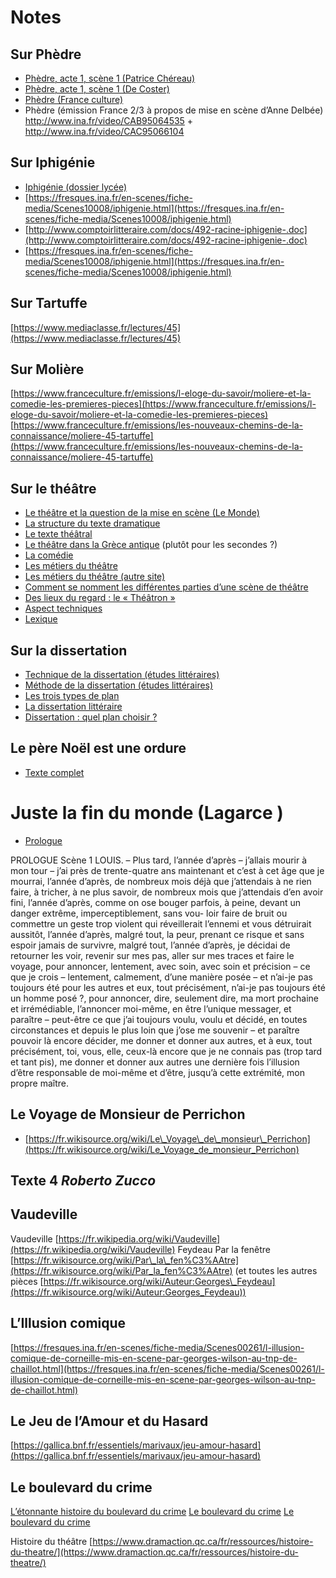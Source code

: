 # Notes
## Sur Phèdre
- [Phèdre, acte 1, scène 1 (Patrice Chéreau)](https://youtu.be/R3zsziQ3t-g)
- [Phèdre, acte 1, scène 1 (De Coster)](https://youtu.be/WU0yb945Gvc)
- [Phèdre (France culture)](https://youtu.be/oE%5C_aMcLvSdA)
- Phèdre (émission France 2/3 à propos de mise en scène d’Anne Delbée) http://www.ina.fr/video/CAB95064535 + http://www.ina.fr/video/CAC95066104

## Sur Iphigénie
- [Iphigénie (dossier lycée)](http://excerpts.numilog.com/books/9782806222947.pdf)
- [https://fresques.ina.fr/en-scenes/fiche-media/Scenes10008/iphigenie.html](https://fresques.ina.fr/en-scenes/fiche-media/Scenes10008/iphigenie.html)
- [http://www.comptoirlitteraire.com/docs/492-racine-iphigenie-.doc](http://www.comptoirlitteraire.com/docs/492-racine-iphigenie-.doc)
- [https://fresques.ina.fr/en-scenes/fiche-media/Scenes10008/iphigenie.html](https://fresques.ina.fr/en-scenes/fiche-media/Scenes10008/iphigenie.html)

## Sur Tartuffe
[https://www.mediaclasse.fr/lectures/45](https://www.mediaclasse.fr/lectures/45)

## Sur Molière
[https://www.franceculture.fr/emissions/l-eloge-du-savoir/moliere-et-la-comedie-les-premieres-pieces](https://www.franceculture.fr/emissions/l-eloge-du-savoir/moliere-et-la-comedie-les-premieres-pieces)
[https://www.franceculture.fr/emissions/les-nouveaux-chemins-de-la-connaissance/moliere-45-tartuffe](https://www.franceculture.fr/emissions/les-nouveaux-chemins-de-la-connaissance/moliere-45-tartuffe)

## Sur le théâtre
- [Le théâtre et la question de la mise en scène (Le Monde)](https://www.lemonde.fr/revision-du-bac/annales-bac/francais-premiere/le-theatre-et-la-question-de-la-mise-en-scene_1-fra-05.html)
- [La structure du texte dramatique](http://www.maxicours.com/se/fiche/2/7/13427.html)
- [Le texte théâtral](http://analyses-litteraires.com/analyses/viewtopic.php?f=317&t=2159&start=0&st=0&sk=t&sd=a&sid=4c684eacea3f375e8be0503fe57ebf7b&view=print)
- [Le théâtre dans la Grèce antique](http://coursdemmemerlin.tumblr.com/post/180176718115/un-cours-sur-le-th%C3%A9%C3%A2tre-antique-%C3%A0-regarder-pour) (plutôt pour les secondes ?)
- [La comédie](http://www.cosmovisions.com/textComedie.htm)
- [Les métiers du théâtre](http://theatrecinemachoisy.fr/wp-content/uploads/2017/09/MetiersTheatre.pdf)
- [Les métiers du théâtre (autre site)](http://artsalive.ca/fr/thf/faire/metiers.asp)
- [Comment se nomment les différentes parties d’une scène de théâtre](http://lettres.ac-aix-marseille.fr/college/tice/planscene.doc)
- [Des lieux du regard : le « Théâtron »](http://pedagogie.ac-limoges.fr/lhlp/IMG/ppt/Des_lieux_de_theatre_Diaporama.ppt)
- [Aspect techniques](http://www.theatrons.com/aspects-techniques.php)
- [Lexique](https://www.theatre-odeon.eu/fr/memoire-du-theatre/lexique)

## Sur la dissertation
- [Technique de la dissertation (études littéraires)](https://www.etudes-litteraires.com/bac-francais/technique-dissertation.php)
- [Méthode de la dissertation (études littéraires)](https://www.etudes-litteraires.com/dissertation-types-de-plan.php)
- [Les trois types de plan](https://www.sz.europa-uni.de/de/lektorate/franzoesisch/materialien/wissenschaftskommunikation/Lekt-F-WiKo-fiche-outil-LES_TROIS_TYPES_DE_PLAN_v2.pdf)
- [La dissertation littéraire](http://www.adomcours.com/dissertation-litteraire-batir-plan-detaille/)
- [Dissertation : quel plan choisir ?](https://commentairecompose.fr/dissertation/plan-dissertation/)

## Le père Noël est une ordure
- [Texte complet](https://www.atatheatre.com/Saynetes/complet/LePereNoelEstUneOrdure.pdf)

# Juste la fin du monde (Lagarce )
- [Prologue](https://www.theatre-contemporain.net/images/upload/pdf/8334110709.pdf)

PROLOGUE
Scène 1
LOUIS. – Plus tard, l’année d’après
– j’allais mourir à mon tour –
j’ai près de trente-quatre ans maintenant et c’est à cet âge que je mourrai,
l’année d’après,
de nombreux mois déjà que j’attendais à ne rien faire, à tricher, à ne plus savoir,
de nombreux mois que j’attendais d’en avoir fini, l’année d’après,
comme on ose bouger parfois,
à peine,
devant un danger extrême, imperceptiblement, sans vou- loir faire de bruit ou commettre un geste trop violent qui réveillerait l’ennemi et vous détruirait aussitôt,
l’année d’après,
malgré tout,
la peur,
prenant ce risque et sans espoir jamais de survivre, malgré tout,
l’année d’après,
je décidai de retourner les voir, revenir sur mes pas, aller sur mes traces et faire le voyage,
pour annoncer, lentement, avec soin, avec soin et précision
– ce que je crois –
lentement, calmement, d’une manière posée
– et n’ai-je pas toujours été pour les autres et eux, tout précisément, n’ai-je pas toujours été un homme posé ?, pour annoncer,
dire,
seulement dire,
ma mort prochaine et irrémédiable,
l’annoncer moi-même, en être l’unique messager,
et paraître
– peut-être ce que j’ai toujours voulu, voulu et décidé, en toutes circonstances et depuis le plus loin que j’ose me souvenir –
et paraître pouvoir là encore décider,
me donner et donner aux autres, et à eux, tout précisément, toi, vous, elle, ceux-là encore que je ne connais pas (trop tard et tant pis),
me donner et donner aux autres une dernière fois l’illusion d’être responsable de moi-même et d’être, jusqu’à cette extrémité, mon propre maître.

## Le Voyage de Monsieur de Perrichon
- [https://fr.wikisource.org/wiki/Le\_Voyage\_de\_monsieur\_Perrichon](https://fr.wikisource.org/wiki/Le_Voyage_de_monsieur_Perrichon)

## Texte 4 *Roberto Zucco*

## Vaudeville
Vaudeville [https://fr.wikipedia.org/wiki/Vaudeville](https://fr.wikipedia.org/wiki/Vaudeville)
Feydeau
Par la fenêtre [https://fr.wikisource.org/wiki/Par\_la\_fen%C3%AAtre](https://fr.wikisource.org/wiki/Par_la_fen%C3%AAtre) (et toutes les autres pièces [https://fr.wikisource.org/wiki/Auteur:Georges\_Feydeau](https://fr.wikisource.org/wiki/Auteur:Georges_Feydeau))

## L’Illusion comique
[https://fresques.ina.fr/en-scenes/fiche-media/Scenes00261/l-illusion-comique-de-corneille-mis-en-scene-par-georges-wilson-au-tnp-de-chaillot.html](https://fresques.ina.fr/en-scenes/fiche-media/Scenes00261/l-illusion-comique-de-corneille-mis-en-scene-par-georges-wilson-au-tnp-de-chaillot.html)

## Le Jeu de l’Amour et du Hasard
[https://gallica.bnf.fr/essentiels/marivaux/jeu-amour-hasard](https://gallica.bnf.fr/essentiels/marivaux/jeu-amour-hasard)

## Le boulevard du crime
[L’étonnante histoire du boulevard du crime](https://www.pariszigzag.fr/histoire-insolite-paris/letonnante-histoire-du-boulevard-du-crime)
[Le boulevard du crime](http://www.paris-anecdote.fr/le-boulevard-du-crime/)
[Le boulevard du crime](https://www.histoires-de-paris.fr/boulevard-crime/)

Histoire du théâtre [https://www.dramaction.qc.ca/fr/ressources/histoire-du-theatre/](https://www.dramaction.qc.ca/fr/ressources/histoire-du-theatre/)

